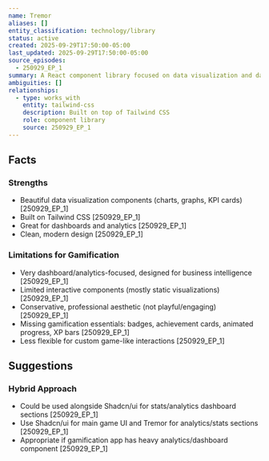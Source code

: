 ```yaml
---
name: Tremor
aliases: []
entity_classification: technology/library
status: active
created: 2025-09-29T17:50:00-05:00
last_updated: 2025-09-29T17:50:00-05:00
source_episodes:
  - 250929_EP_1
summary: A React component library focused on data visualization and dashboards. Built on Tailwind CSS but not ideal for gamification due to its business intelligence focus.
ambiguities: []
relationships:
  - type: works_with
    entity: tailwind-css
    description: Built on top of Tailwind CSS
    role: component library
    source: 250929_EP_1
---
```


## Facts

### Strengths
- Beautiful data visualization components (charts, graphs, KPI cards) [250929_EP_1]
- Built on Tailwind CSS [250929_EP_1]
- Great for dashboards and analytics [250929_EP_1]
- Clean, modern design [250929_EP_1]

### Limitations for Gamification
- Very dashboard/analytics-focused, designed for business intelligence [250929_EP_1]
- Limited interactive components (mostly static visualizations) [250929_EP_1]
- Conservative, professional aesthetic (not playful/engaging) [250929_EP_1]
- Missing gamification essentials: badges, achievement cards, animated progress, XP bars [250929_EP_1]
- Less flexible for custom game-like interactions [250929_EP_1]

## Suggestions

### Hybrid Approach
- Could be used alongside Shadcn/ui for stats/analytics dashboard sections [250929_EP_1]
- Use Shadcn/ui for main game UI and Tremor for analytics/stats sections [250929_EP_1]
- Appropriate if gamification app has heavy analytics/dashboard component [250929_EP_1]